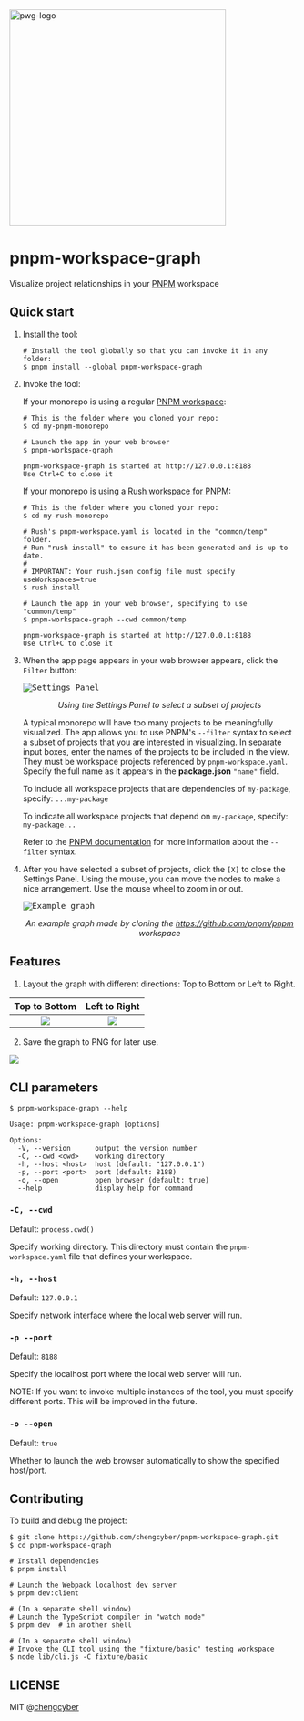 <img title="logo" src="assets/pwg-logo.png" width="380" alt="pwg-logo">

# pnpm-workspace-graph

Visualize project relationships in your [PNPM](https://pnpm.io/) workspace

## Quick start

1. Install the tool:

   ```shell
   # Install the tool globally so that you can invoke it in any folder:
   $ pnpm install --global pnpm-workspace-graph
   ```

2. Invoke the tool:

   If your monorepo is using a regular [PNPM workspace](https://pnpm.io/workspaces):

   ```shell
   # This is the folder where you cloned your repo:
   $ cd my-pnpm-monorepo

   # Launch the app in your web browser
   $ pnpm-workspace-graph

   pnpm-workspace-graph is started at http://127.0.0.1:8188
   Use Ctrl+C to close it
   ```

   If your monorepo is using a [Rush workspace for PNPM](https://rushjs.io/pages/maintainer/package_managers/):

   ```shell
   # This is the folder where you cloned your repo:
   $ cd my-rush-monorepo

   # Rush's pnpm-workspace.yaml is located in the "common/temp" folder.
   # Run "rush install" to ensure it has been generated and is up to date.
   #
   # IMPORTANT: Your rush.json config file must specify useWorkspaces=true
   $ rush install

   # Launch the app in your web browser, specifying to use "common/temp"
   $ pnpm-workspace-graph --cwd common/temp

   pnpm-workspace-graph is started at http://127.0.0.1:8188
   Use Ctrl+C to close it
   ```

3. When the app page appears in your web browser appears, click the `Filter` button:

   <kbd><img src="assets/example-settings.png" alt="Settings Panel" /></kbd>
   <p align="center"><i>Using the Settings Panel to select a subset of projects</i></p>

   A typical monorepo will have too many projects to be meaningfully visualized.  The app allows you to use PNPM's `--filter` syntax to select a subset of projects that you are interested in visualizing.  In separate input boxes, enter the names of the projects to be included in the view.  They must be workspace projects referenced by `pnpm-workspace.yaml`. Specify the full name as it appears in the **package.json** `"name"` field.

   To include all workspace projects that are dependencies of `my-package`, specify: `...my-package`

   To indicate all workspace projects that depend on `my-package`, specify: `my-package...`

   Refer to the [PNPM documentation](https://pnpm.io/filtering) for more information about the `--filter` syntax.

4. After you have selected a subset of projects, click the `[X]` to close the Settings Panel.  Using the mouse, you can move the nodes to make a nice arrangement. Use the mouse wheel to zoom in or out.

   <kbd><img src="assets/example-graph.png" style="max-width: 700px;" alt="Example graph" /></kbd>
   <p align="center"><i>An example graph made by cloning the <a href="https://github.com/pnpm/pnpm">https://github.com/pnpm/pnpm</a> workspace</i></p>


## Features

1. Layout the graph with different directions: Top to Bottom or Left to Right.

Top to Bottom              |  Left to Right
:-------------------------:|:-------------------------:
<kbd><img src="assets/direction-tb.png" /></kbd>  | <kbd><img src="assets/direction-lr.png" /></kbd>

2. Save the graph to PNG for later use.

<kbd><img src="assets/save-graph.png" /></kbd>

## CLI parameters

```shell
$ pnpm-workspace-graph --help

Usage: pnpm-workspace-graph [options]

Options:
  -V, --version      output the version number
  -C, --cwd <cwd>    working directory
  -h, --host <host>  host (default: "127.0.0.1")
  -p, --port <port>  port (default: 8188)
  -o, --open         open browser (default: true)
  --help             display help for command
```

### `-C, --cwd`

Default: `process.cwd()`

Specify working directory. This directory must contain the `pnpm-workspace.yaml` file that defines your workspace.

### `-h, --host`

Default: `127.0.0.1`

Specify network interface where the local web server will run.

### `-p --port`

Default: `8188`

Specify the localhost port where the local web server will run.

NOTE: If you want to invoke multiple instances of the tool, you must specify different ports.  This will be improved in the future.

### `-o --open`

Default: `true`

Whether to launch the web browser automatically to show the specified host/port.


## Contributing

To build and debug the project:

```shell
$ git clone https://github.com/chengcyber/pnpm-workspace-graph.git
$ cd pnpm-workspace-graph

# Install dependencies
$ pnpm install

# Launch the Webpack localhost dev server
$ pnpm dev:client

# (In a separate shell window)
# Launch the TypeScript compiler in "watch mode"
$ pnpm dev  # in another shell

# (In a separate shell window)
# Invoke the CLI tool using the "fixture/basic" testing workspace
$ node lib/cli.js -C fixture/basic
```

## LICENSE

MIT @[chengcyber](https://github.com/chengcyber)
